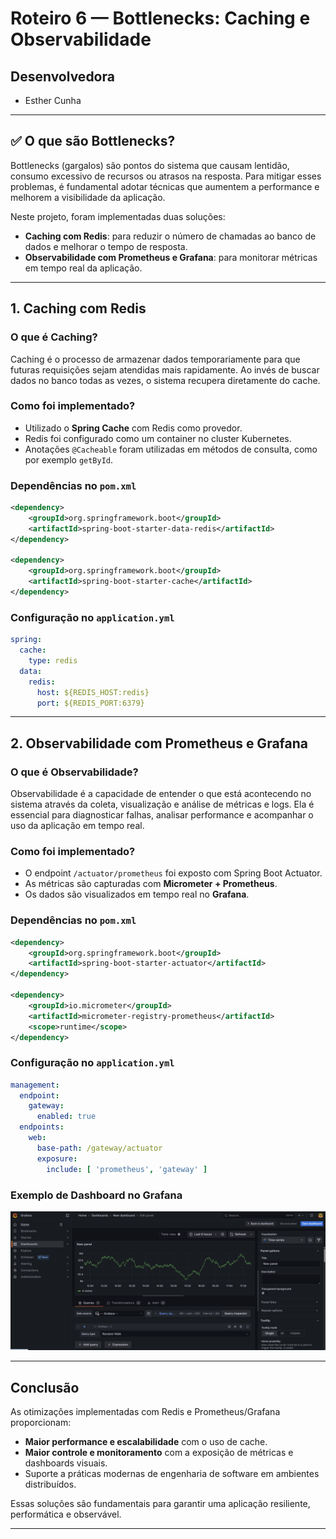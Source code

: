 # Roteiro 6 — Bottlenecks: Caching e Observabilidade

## Desenvolvedora

- Esther Cunha

---

## ✅ O que são Bottlenecks?

Bottlenecks (gargalos) são pontos do sistema que causam lentidão, consumo excessivo de recursos ou atrasos na resposta. Para mitigar esses problemas, é fundamental adotar técnicas que aumentem a performance e melhorem a visibilidade da aplicação.

Neste projeto, foram implementadas duas soluções:

- **Caching com Redis**: para reduzir o número de chamadas ao banco de dados e melhorar o tempo de resposta.
- **Observabilidade com Prometheus e Grafana**: para monitorar métricas em tempo real da aplicação.

---

## 1. Caching com Redis

### O que é Caching?

Caching é o processo de armazenar dados temporariamente para que futuras requisições sejam atendidas mais rapidamente. Ao invés de buscar dados no banco todas as vezes, o sistema recupera diretamente do cache.

### Como foi implementado?

- Utilizado o **Spring Cache** com Redis como provedor.
- Redis foi configurado como um container no cluster Kubernetes.
- Anotações `@Cacheable` foram utilizadas em métodos de consulta, como por exemplo `getById`.

### Dependências no `pom.xml`

```xml
<dependency>
    <groupId>org.springframework.boot</groupId>
    <artifactId>spring-boot-starter-data-redis</artifactId>
</dependency>

<dependency>
    <groupId>org.springframework.boot</groupId>
    <artifactId>spring-boot-starter-cache</artifactId>
</dependency>
```

### Configuração no `application.yml`

```yaml
spring:
  cache:
    type: redis
  data:
    redis:
      host: ${REDIS_HOST:redis}
      port: ${REDIS_PORT:6379}
```
---

## 2. Observabilidade com Prometheus e Grafana

### O que é Observabilidade?

Observabilidade é a capacidade de entender o que está acontecendo no sistema através da coleta, visualização e análise de métricas e logs. Ela é essencial para diagnosticar falhas, analisar performance e acompanhar o uso da aplicação em tempo real.

### Como foi implementado?

- O endpoint `/actuator/prometheus` foi exposto com Spring Boot Actuator.
- As métricas são capturadas com **Micrometer + Prometheus**.
- Os dados são visualizados em tempo real no **Grafana**.

### Dependências no `pom.xml`

```xml
<dependency>
    <groupId>org.springframework.boot</groupId>
    <artifactId>spring-boot-starter-actuator</artifactId>
</dependency>

<dependency>
    <groupId>io.micrometer</groupId>
    <artifactId>micrometer-registry-prometheus</artifactId>
    <scope>runtime</scope>
</dependency>
```

### Configuração no `application.yml`

```yaml
management:
  endpoint:
    gateway:
      enabled: true
  endpoints:
    web:
      base-path: /gateway/actuator
      exposure:
        include: [ 'prometheus', 'gateway' ]
```

### Exemplo de Dashboard no Grafana


![](imagens/grafana.png)

---

## Conclusão

As otimizações implementadas com Redis e Prometheus/Grafana proporcionam:

- **Maior performance e escalabilidade** com o uso de cache.
- **Maior controle e monitoramento** com a exposição de métricas e dashboards visuais.
- Suporte a práticas modernas de engenharia de software em ambientes distribuídos.

Essas soluções são fundamentais para garantir uma aplicação resiliente, performática e observável.

---